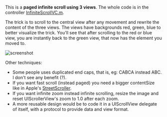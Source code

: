 This is a **paged infinite scroll using 3 views**. The whole code is in the controller [InfiniteScrollVC.m](https://github.com/j4n0/scrollview-infinite/blob/master/scrollview-infinite/sources/InfiniteScrollVC.m).

The trick is to scroll to the central view after any movement and rewrite the content of the three views. 
The views have backgrounds red, green, blue to better visualize the trick. 
You'll see that after scrolling to the red or blue view, you are instantly back to the green view, that now has the element you moved to.

![screenshot](https://raw.github.com/j4n0/scrollview-infinite/master/scrollview-infinite/sources/resources/screenshot.png)

Other techniques:
- Some people uses duplicated end caps, that is, eg: CABCA instead ABC. I don't see any benefit (?).
- If you want fast scroll (instead paged) you need a bigger contentSize like in Apple's [StreetScroller](http://developer.apple.com/library/ios/#samplecode/StreetScroller/Introduction/Intro.html#//apple_ref/doc/uid/DTS40011102).
- If you want infinite zoom instead infinite scrolling, resize the image and reset UIScrollerView's zoom to 1.0 after each zoom.
- A more reusable design would be to code it in a UIScrollView delegate of itself, with a protocol to provide data and view format.
